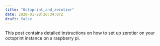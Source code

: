 ```yaml
---
title: "Octoprint_and_zerotier"
date: 2020-01-28T20:34:07Z
draft: false
---
```


This post contains detailed instructions on how to set up zerotier on your octoprint instance on a raspberry pi.


